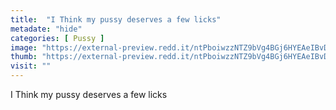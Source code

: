 ```yaml
---
title:  "I Think my pussy deserves a few licks"
metadate: "hide"
categories: [ Pussy ]
image: "https://external-preview.redd.it/ntPboiwzzNTZ9bVg4BGj6HYEAeIBvDSB1QWJdugNEps.jpg?auto=webp&s=4b07331041cfc1d4ac37032c9228fad1cf8c7f8d"
thumb: "https://external-preview.redd.it/ntPboiwzzNTZ9bVg4BGj6HYEAeIBvDSB1QWJdugNEps.jpg?width=1080&crop=smart&auto=webp&s=c470f62b50534db6e8f96b52cee8756aa0df3f8c"
visit: ""
---
```

I Think my pussy deserves a few licks
